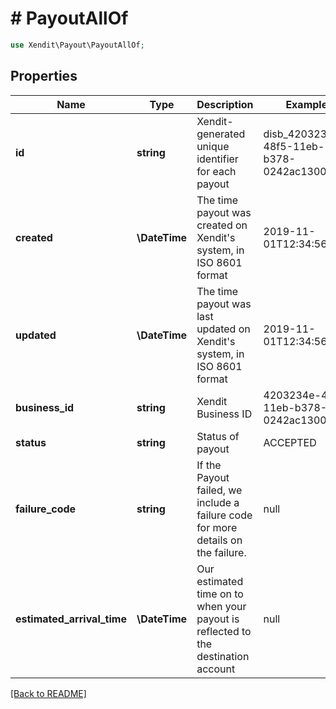 # # PayoutAllOf


```php
use Xendit\Payout\PayoutAllOf;
```
## Properties

| Name | Type | Description | Examples | Notes |
| ------------ | ------------- | ------------- | ------------- | -------------|
| **id** | **string** | Xendit-generated unique identifier for each payout | disb_4203234e-48f5-11eb-b378-0242ac130002 |  |
| **created** | **\DateTime** | The time payout was created on Xendit&#39;s system, in ISO 8601 format | 2019-11-01T12:34:56.007Z |  |
| **updated** | **\DateTime** | The time payout was last updated on Xendit&#39;s system, in ISO 8601 format | 2019-11-01T12:34:56.007Z |  |
| **business_id** | **string** | Xendit Business ID | 4203234e-48f5-11eb-b378-0242ac130002 |  |
| **status** | **string** | Status of payout | ACCEPTED |  |
| **failure_code** | **string** | If the Payout failed, we include a failure code for more details on the failure. | null |  [optional] |
| **estimated_arrival_time** | **\DateTime** | Our estimated time on to when your payout is reflected to the destination account | null |  [optional] |


[[Back to README]](../../README.md)
